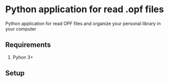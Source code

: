 # Python application for read .opf files

Python application for read OPF files and organize your personal library in your computer

## Requirements

1. Pyhon 3+ 

## Setup